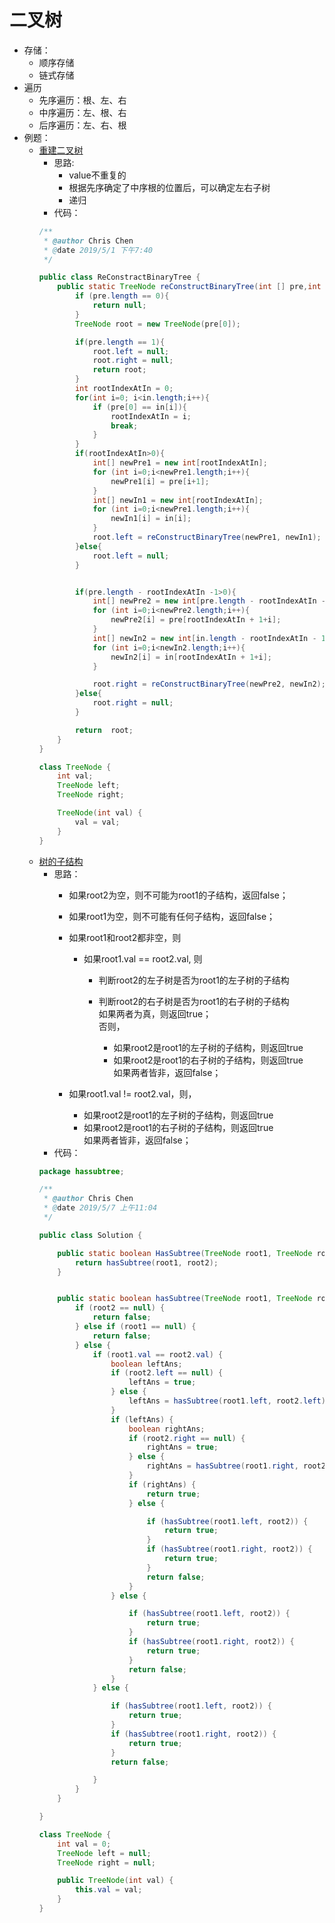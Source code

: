 二叉树
=========
+ 存储：
  + 顺序存储
  + 链式存储
+ 遍历
  + 先序遍历：根、左、右
  + 中序遍历：左、根、右
  + 后序遍历：左、右、根
+ 例题：
  + [重建二叉树](https://www.nowcoder.com/practice/8a19cbe657394eeaac2f6ea9b0f6fcf6?tpId=13&tqId=11157&tPage=1&rp=1&ru=%2Fta%2Fcoding-interviews&qru=%2Fta%2Fcoding-interviews%2Fquestion-ranking)
    + 思路:
      + value不重复的
      + 根据先序确定了中序根的位置后，可以确定左右子树
      + 递归
    + 代码：
    ```java
    /**
     * @author Chris Chen
     * @date 2019/5/1 下午7:40
     */
    
    public class ReConstractBinaryTree {
        public static TreeNode reConstructBinaryTree(int [] pre,int [] in) {
            if (pre.length == 0){
                return null;
            }
            TreeNode root = new TreeNode(pre[0]);
    
            if(pre.length == 1){
                root.left = null;
                root.right = null;
                return root;
            }
            int rootIndexAtIn = 0;
            for(int i=0; i<in.length;i++){
                if (pre[0] == in[i]){
                    rootIndexAtIn = i;
                    break;
                }
            }
            if(rootIndexAtIn>0){
                int[] newPre1 = new int[rootIndexAtIn];
                for (int i=0;i<newPre1.length;i++){
                    newPre1[i] = pre[i+1];
                }
                int[] newIn1 = new int[rootIndexAtIn];
                for (int i=0;i<newPre1.length;i++){
                    newIn1[i] = in[i];
                }
                root.left = reConstructBinaryTree(newPre1, newIn1);
            }else{
                root.left = null;
            }
    
    
            if(pre.length - rootIndexAtIn -1>0){
                int[] newPre2 = new int[pre.length - rootIndexAtIn -1];
                for (int i=0;i<newPre2.length;i++){
                    newPre2[i] = pre[rootIndexAtIn + 1+i];
                }
                int[] newIn2 = new int[in.length - rootIndexAtIn - 1];
                for (int i=0;i<newIn2.length;i++){
                    newIn2[i] = in[rootIndexAtIn + 1+i];
                }
    
                root.right = reConstructBinaryTree(newPre2, newIn2);
            }else{
                root.right = null;
            }
    
            return  root;
        }
    }
    
    class TreeNode {
        int val;
        TreeNode left;
        TreeNode right;
    
        TreeNode(int val) {
            val = val;
        }
    }

    ```
  + [树的子结构](https://www.nowcoder.com/practice/6e196c44c7004d15b1610b9afca8bd88?tpId=13&tqId=11170&tPage=1&rp=1&ru=/ta/coding-interviews&qru=/ta/coding-interviews/question-ranking)
    + 思路：  
      + 如果root2为空，则不可能为root1的子结构，返回false；
    
      + 如果root1为空，则不可能有任何子结构，返回false；
    
      + 如果root1和root2都非空，则
    
        + 如果root1.val == root2.val, 则
    
          + 判断root2的左子树是否为root1的左子树的子结构
          + 判断root2的右子树是否为root1的右子树的子结构  
          如果两者为真，则返回true；  
          否则，
    
            + 如果root2是root1的左子树的子结构，则返回true
            + 如果root2是root1的右子树的子结构，则返回true  
             如果两者皆非，返回false；
      + 如果root1.val != root2.val，则，
    
        + 如果root2是root1的左子树的子结构，则返回true
        + 如果root2是root1的右子树的子结构，则返回true  
        如果两者皆非，返回false；
    + 代码：
    ```java
    package hassubtree;
    
    /**
     * @author Chris Chen
     * @date 2019/5/7 上午11:04
     */
    
    public class Solution {
    
        public static boolean HasSubtree(TreeNode root1, TreeNode root2) {
            return hasSubtree(root1, root2);
        }
    
    
        public static boolean hasSubtree(TreeNode root1, TreeNode root2) {
            if (root2 == null) {
                return false;
            } else if (root1 == null) {
                return false;
            } else {
                if (root1.val == root2.val) {
                    boolean leftAns;
                    if (root2.left == null) {
                        leftAns = true;
                    } else {
                        leftAns = hasSubtree(root1.left, root2.left);
                    }
                    if (leftAns) {
                        boolean rightAns;
                        if (root2.right == null) {
                            rightAns = true;
                        } else {
                            rightAns = hasSubtree(root1.right, root2.right);
                        }
                        if (rightAns) {
                            return true;
                        } else {
    
                            if (hasSubtree(root1.left, root2)) {
                                return true;
                            }
                            if (hasSubtree(root1.right, root2)) {
                                return true;
                            }
                            return false;
                        }
                    } else {
    
                        if (hasSubtree(root1.left, root2)) {
                            return true;
                        }
                        if (hasSubtree(root1.right, root2)) {
                            return true;
                        }
                        return false;
                    }
                } else {
    
                    if (hasSubtree(root1.left, root2)) {
                        return true;
                    }
                    if (hasSubtree(root1.right, root2)) {
                        return true;
                    }
                    return false;
    
                }
            }
        }
    
    }
    
    class TreeNode {
        int val = 0;
        TreeNode left = null;
        TreeNode right = null;
    
        public TreeNode(int val) {
            this.val = val;
        }
    }

    ```